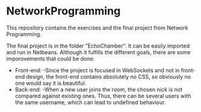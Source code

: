 # NetworkProgramming

This repository contains the exercises and the final project from Network Programming.

The final project is in the folder "EchoChamber". It can be easily imported and run in Netbeans. Although it fulfills the different goals, there are some imporovements that could be done:
- Front-end:
  -Since the project is focused in WebSockets and not in front-end design, the front-end contains absolutely no CSS, so obviously no one would say it is beautiful.
- Back-end:
  -When a new user joins the room, the chosen nick is not compared against existing ones. Thus, there can be several users with the same username, which can lead to undefined behaviour.